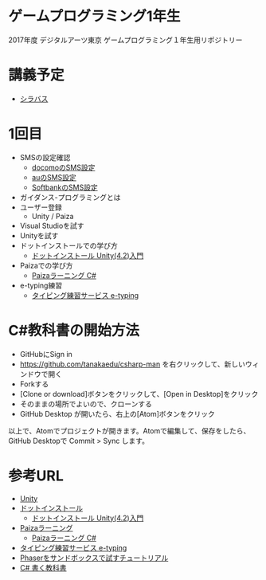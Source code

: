 # ゲームプログラミング1年生
2017年度 デジタルアーツ東京 ゲームプログラミング１年生用リポジトリー

# 講義予定
- [シラバス](syllabus.md)

# 1回目
- SMSの設定確認
  - [docomoのSMS設定](https://www.nttdocomo.co.jp/info/spam_mail/sms/)
  - [auのSMS設定](https://www.au.com/mobile/service/mail/sms/)
  - [SoftbankのSMS設定](http://faq.mb.softbank.jp/detail.aspx?cid=78827&id=78827)
- ガイダンス-プログラミングとは
- ユーザー登録
  - Unity / Paiza
- Visual Studioを試す
- Unityを試す
- ドットインストールでの学び方
  - [ドットインストール Unity(4.2)入門](http://dotinstall.com/lessons/basic_unity)
- Paizaでの学び方
  - [Paizaラーニング C#](https://paiza.jp/works/cs/primer)
- e-typing練習
  - [タイピング練習サービス e-typing](https://www.e-typing.ne.jp/)

# C#教科書の開始方法
- GitHubにSign in
- https://github.com/tanakaedu/csharp-man を右クリックして、新しいウィンドウで開く
- Forkする
- [Clone or download]ボタンをクリックして、[Open in Desktop]をクリック
- そのままの場所でよいので、クローンする
- GitHub Desktop が開いたら、右上の[Atom]ボタンをクリック

以上で、Atomでプロジェクトが開きます。Atomで編集して、保存をしたら、GitHub Desktopで Commit > Sync します。

# 参考URL
- [Unity](http://japan.unity3d.com/)
- [ドットインストール](http://dotinstall.com/)
  - [ドットインストール Unity(4.2)入門](http://dotinstall.com/lessons/basic_unity)
- [Paizaラーニング](https://paiza.jp/works)
  - [Paizaラーニング C#](https://paiza.jp/works/cs/primer)
- [タイピング練習サービス e-typing](https://www.e-typing.ne.jp/)
- [Phaserをサンドボックスで試すチュートリアル](http://am1tanaka.hatenablog.com/entry/2017/04/19/211234)
- [C# 書く教科書](https://github.com/tanakaedu/csharp-man)
